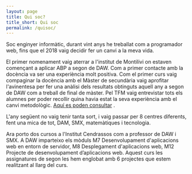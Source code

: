 ```yaml
---
layout: page
title: Qui soc?
title_short: Qui soc
permalink: /quisoc/
---
```



Soc enginyer informàtic, durant vint anys he treballat com a programador web, fins que el 2018 vaig decidir fer un canvi a la meva vida.

El primer nomenament vaig aterrar a l'institut de Montilivi on estaven començant a aplicar ABP a segon de DAW. Com a primer contacte amb la docència va ser una experiència molt positiva. Com el primer curs vaig compaginar la docència amb el Màster de secundària vaig aprofitar l'avinentesa per fer una anàlisi dels resultats obtinguts aquell any  a segon de DAW com a treball de final de màster.  Pel TFM vaig entrevistar tots els alumnes per  poder recollir quina havia estat la seva experiència amb el canvi metodològic. [Aquí es poden consultar](/enntrevistes)
.

L'any següent no vaig tenir tanta sort,  i vaig passar per 8 centres diferents,  fent una mica de tot,  DAM, SMX,  matemàtiques i tecnologia.

Ara porto dos cursos a l'Institut Cendrassos com a professor de DAW i SMX.  A DAW imparteixo els mòduls  M7 Desenvolupament d'aplicacions web en entorn de servidor, M8 Desplegament d'aplicacions web, M12 Projecte de desenvolupament d’aplicacions web.  Aquest curs les assignatures de segon les hem englobat amb 6 projectes que estem realitzant al llarg del curs.
